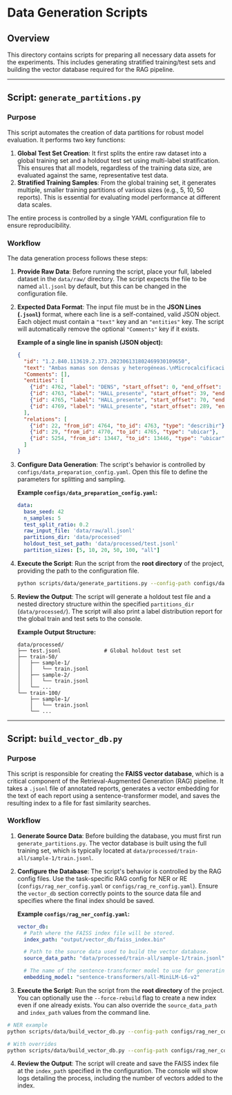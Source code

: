 # Data Generation Scripts

## Overview

This directory contains scripts for preparing all necessary data assets for the experiments. This includes generating stratified training/test sets and building the vector database required for the RAG pipeline.

-----

## Script: `generate_partitions.py`

### Purpose

This script automates the creation of data partitions for robust model evaluation. It performs two key functions:

1.  **Global Test Set Creation**: It first splits the entire raw dataset into a global training set and a holdout test set using multi-label stratification. This ensures that all models, regardless of the training data size, are evaluated against the same, representative test data.
2.  **Stratified Training Samples**: From the global training set, it generates multiple, smaller training partitions of various sizes (e.g., 5, 10, 50 reports). This is essential for evaluating model performance at different data scales.

The entire process is controlled by a single YAML configuration file to ensure reproducibility.

### Workflow

The data generation process follows these steps:

1.  **Provide Raw Data**: Before running the script, place your full, labeled dataset in the `data/raw/` directory. The script expects the file to be named `all.jsonl` by default, but this can be changed in the configuration file.

2.  **Expected Data Format**: The input file must be in the **JSON Lines (`.jsonl`)** format, where each line is a self-contained, valid JSON object. Each object must contain a `"text"` key and an `"entities"` key. The script will automatically remove the optional `"Comments"` key if it exists.

    **Example of a single line in spanish (JSON object):**

    ```json
    {
      "id": "1.2.840.113619.2.373.202306131802469930109650",
      "text": "Ambas mamas son densas y heterogéneas.\nMicrocalcificaciones aisladas.\nNódulo periareolar derecho bien delimitadp de 10mm.\nNódulo calcifcado derecho.\nNo observo microcalcificaciones sospechosas agrupadas ni imágenes espiculadas.\nRegiones axilares sin adenopatías.\nImpresión: Mamas densas y nódulo derecho presuntamente benigno.\nSugiero ecografía mamaria.\nBI-RADS 3 ACR C",
      "Comments": [],
      "entities": [
        {"id": 4762, "label": "DENS", "start_offset": 0, "end_offset": 37},
        {"id": 4763, "label": "HALL_presente", "start_offset": 39, "end_offset": 59},
        {"id": 4765, "label": "HALL_presente", "start_offset": 70, "end_offset": 76},
        {"id": 4769, "label": "HALL_presente", "start_offset": 289, "end_offset": 295}
      ],
      "relations": [
        {"id": 22, "from_id": 4764, "to_id": 4763, "type": "describir"},
        {"id": 29, "from_id": 4770, "to_id": 4765, "type": "ubicar"},
        {"id": 5254, "from_id": 13447, "to_id": 13446, "type": "ubicar"}
      ]
    }
    ```

3.  **Configure Data Generation**: The script's behavior is controlled by `configs/data_preparation_config.yaml`. Open this file to define the parameters for splitting and sampling.

    **Example `configs/data_preparation_config.yaml`:**

    ```yaml
    data:
      base_seed: 42
      n_samples: 5
      test_split_ratio: 0.2
      raw_input_file: 'data/raw/all.jsonl'
      partitions_dir: 'data/processed'
      holdout_test_set_path: 'data/processed/test.jsonl'
      partition_sizes: [5, 10, 20, 50, 100, "all"]
    ```

4.  **Execute the Script**: Run the script from the **root directory** of the project, providing the path to the configuration file.

    ```bash
    python scripts/data/generate_partitions.py --config-path configs/data_preparation_config.yaml
    ```

5.  **Review the Output**: The script will generate a holdout test file and a nested directory structure within the specified `partitions_dir` (`data/processed/`). The script will also print a label distribution report for the global train and test sets to the console.

    **Example Output Structure:**

    ```
    data/processed/
    ├── test.jsonl              # Global holdout test set
    ├── train-50/
    │   ├── sample-1/
    │   │   └── train.jsonl
    │   ├── sample-2/
    │   │   └── train.jsonl
    │   └── ...
    └── train-100/
        ├── sample-1/
        │   └── train.jsonl
        └── ...
    ```

-----

## Script: `build_vector_db.py`

### Purpose

This script is responsible for creating the **FAISS vector database**, which is a critical component of the Retrieval-Augmented Generation (RAG) pipeline. It takes a `.jsonl` file of annotated reports, generates a vector embedding for the text of each report using a sentence-transformer model, and saves the resulting index to a file for fast similarity searches.

### Workflow

1.  **Generate Source Data**: Before building the database, you must first run `generate_partitions.py`. The vector database is built using the full training set, which is typically located at `data/processed/train-all/sample-1/train.jsonl`.

2.  **Configure the Database**: The script's behavior is controlled by the RAG config files. Use the task-specific RAG config for NER or RE (`configs/rag_ner_config.yaml` or `configs/rag_re_config.yaml`). Ensure the `vector_db` section correctly points to the source data file and specifies where the final index should be saved.

    **Example `configs/rag_ner_config.yaml`:**

    ```yaml
    vector_db:
      # Path where the FAISS index file will be stored.
      index_path: "output/vector_db/faiss_index.bin"

      # Path to the source data used to build the vector database.
      source_data_path: "data/processed/train-all/sample-1/train.jsonl"

      # The name of the sentence-transformer model to use for generating embeddings.
      embedding_model: "sentence-transformers/all-MiniLM-L6-v2"
    ```

3.  **Execute the Script**: Run the script from the **root directory** of the project. You can optionally use the `--force-rebuild` flag to create a new index even if one already exists. You can also override the `source_data_path` and `index_path` values from the command line.

  ```bash
  # NER example
  python scripts/data/build_vector_db.py --config-path configs/rag_ner_config.yaml --force-rebuild

  # With overrides
  python scripts/data/build_vector_db.py --config-path configs/rag_ner_config.yaml --source-data-path data/processed/train-all/sample-1/train.jsonl --index-path output/vector_db/faiss_index.bin
  ```

4.  **Review the Output**: The script will create and save the FAISS index file at the `index_path` specified in the configuration. The console will show logs detailing the process, including the number of vectors added to the index.